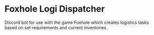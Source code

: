 # Foxhole Logi Dispatcher
Discord bot for use with the game Foxhole which creates logistics tasks based on set requirements and current inventories.
